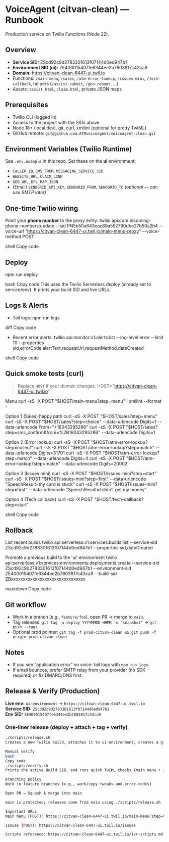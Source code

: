 # VoiceAgent (citvan-clean) — Runbook

Production service on Twilio Functions (Node 22).

## Overview
- **Service SID:** ZScd92c9d2783301613f07144d0ed947b1
- **Environment SID (ui):** ZE400015407fe6344ee2b7603817c43ca9
- **Domain:** https://citvan-clean-6447-ui.twil.io
- Functions: `/main-menu`, `/sales`, `/atm-error-lookup`, `/issues-mini`, `/tech-callback`, helpers (`/assist-submit`, `/geo-reboot`, …)
- Assets: `assist.html`, `claim.html`, private JSON maps

## Prerequisites
- Twilio CLI (logged in)
- Access to the project with the SIDs above
- Node 18+ (local dev), git, curl, xmllint (optional for pretty TwiML)
- GitHub remote: `git@github.com:ATMvoiceagent/voiceagent-clean.git`

## Environment Variables (Twilio Runtime)
See `.env.example` in this repo. Set these on the **ui** environment:
- `CALLER_ID`, `SMS_FROM`, `MESSAGING_SERVICE_SID`
- `WEBSITE_URL`, `CLAIM_LINK`
- `GEO_URL`, `DPL_MAP_JSON`
- (Email) `SENDGRID_API_KEY`, `SENDGRID_FROM`, `SENDGRID_TO` *(optional — can use SMTP later)*

## One-time Twilio wiring
Point your **phone number** to the proxy entry:
twilio api:core:incoming-phone-numbers:update
--sid PN5b50a643eac89a552790dbe27b50a2b4
--voice-url "https://citvan-clean-6447-ui.twil.io/main-menu-proxy"
--voice-method POST

shell
Copy code

## Deploy
npm run deploy

bash
Copy code
This uses the Twilio Serverless deploy (already set to service/env). It prints your build SID and live URLs.

## Logs & Alerts
- Tail logs:
npm run logs

diff
Copy code
- Recent error alerts:
twilio api:monitor:v1:alerts:list --log-level error --limit 10
--properties sid,errorCode,alertText,requestUrl,requestMethod,dateCreated

shell
Copy code

## Quick smoke tests (curl)
> Replace `HOST` if your domain changes.
HOST="https://citvan-clean-6447-ui.twil.io"

Menu
curl -sS -X POST "$HOST/main-menu?step=menu" | xmllint --format -

Option 1 (Sales) happy path
curl -sS -X POST "$HOST/sales?step=menu"
curl -sS -X POST "$HOST/sales?step=choice" --data-urlencode Digits=1 --data-urlencode From="+16043295286"
curl -sS -X POST "$HOST/sales?step=sms_confirm&from=%2B16043295286" --data-urlencode Digits=1

Option 2 (Error lookup)
curl -sS -X POST "$HOST/atm-error-lookup?step=collect"
curl -sS -X POST "$HOST/atm-error-lookup?step=match" --data-urlencode Digits=31701
curl -sS -X POST "$HOST/atm-error-lookup?step=match" --data-urlencode Digits=4
curl -sS -X POST "$HOST/atm-error-lookup?step=match" --data-urlencode Digits=20002

Option 3 (Issues mini)
curl -sS -X POST "$HOST/issues-mini?step=start"
curl -sS -X POST "$HOST/issues-mini?step=first" --data-urlencode "SpeechResult=my card is stuck"
curl -sS -X POST "$HOST/issues-mini?step=first" --data-urlencode "SpeechResult=I didn't get my money"

Option 4 (Tech callback)
curl -sS -X POST "$HOST/tech-callback?step=start"

shell
Copy code

## Rollback
List recent builds
twilio api:serverless:v1:services:builds:list --service-sid ZScd92c9d2783301613f07144d0ed947b1 --properties sid,dateCreated

Promote a previous build to the 'ui' environment
twilio api:serverless:v1:services:environments:deployments:create
--service-sid ZScd92c9d2783301613f07144d0ed947b1
--environment-sid ZE400015407fe6344ee2b7603817c43ca9
--build-sid ZBxxxxxxxxxxxxxxxxxxxxxxxxxxxxxxx

markdown
Copy code

## Git workflow
- Work in a branch (e.g., `feature/foo`), open PR → merge to `main`.
- Tag releases: `git tag -a deploy-YYYYMMDD-HHMM -m "snapshot"` → `git push --tags`
- Optional prod pointer: `git tag -f prod-citvan-clean && git push -f origin prod-citvan-clean`

## Notes
- If you see “application error” on voice: tail logs with `npm run logs`.
- If email bounces, prefer SMTP relay from your provider (no SDK required) or fix DMARC/DNS first.

## Release & Verify (Production)

**Live env:** `ui-environment` → `https://citvan-clean-6447-ui.twil.io`  
**Service SID:** `ZScd92c9d2783301613f07144d0ed947b1`  
**Env SID:** `ZE400015407fe6344ee2b7603817c43ca9`

### One-liner release (deploy + attach + tag + verify)
```bash
./scripts/release.sh
Creates a new Twilio build, attaches it to ui-environment, creates a git tag: release-YYYYMMDD-HHMMSS-<ZB…>, and verifies the active build + a smoke test.

Manual verify
bash
Copy code
./scripts/verify.sh
Prints the active Build SID, and runs quick TwiML checks (main menu + issues → card stuck).

Branching policy
Work in feature branches (e.g., work/copy-tweaks-and-error-codes)

Open PR → Squash & merge into main

main is protected; releases come from main using ./scripts/release.sh

Important URLs
Main menu (POST): https://citvan-clean-6447-ui.twil.io/main-menu?step=menu

Issues (POST): https://citvan-clean-6447-ui.twil.io/issues

Scripts reference: https://citvan-clean-6447-ui.twil.io/ivr-scripts.md

